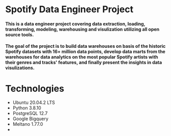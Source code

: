 # Spotify Data Engineer Project
#### This is a data engineer project covering data extraction, loading, transforming, modeling, warehousing and visulization utilizing all open source tools.
#### The goal of the project is to build data warehouses on basis of the historic Spotify datasets with 16+ million data points, develop data marts from the warehouses for data analytics on the most popular Spotify artists with their genres and tracks' features, and finally present the insights in data visulizations.
# Technologies
* Ubuntu 20.04.2 LTS
* Python 3.8.10
* PostgreSQL 12.7
* Google Bigquery
* Meltano 1.77.0
* 
